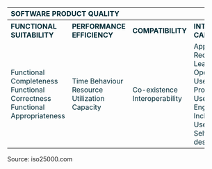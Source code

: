 <section>
<style>
  /* Table Styling */
  .quality-table {
    width: 90%;
    max-width: 1200px;
    border-collapse: collapse;
    text-align: left;
    color: #002b36;
  }

/_ Header Row Styling _/
.quality-table th,
.quality-table td {
border: 1px solid #586e75;
padding: 10px;
vertical-align: top;
}

/_ Main Header Styling _/
.quality-table .header-row{
background-color: #268bd2;
color: #fdf6e3;
font-size: 1.3em;
text-align: center;
font-weight: bold;
display: none;
}

/_ Category Headers Styling _/
.quality-table th {
background-color: #586e75;
color: #002b36;
font-weight: bold;
font-size: 1.1em;
text-align: center;
}

/_ Sub-characteristics Cells _/
.quality-table td {
background-color: #eee8d5;
color: #073642;
font-size: 0.9em;
}

/_ Highlight Styling _/
.quality-table td span.highlight {
color: #cb4b16; /_ Solarized Orange for emphasis _/
font-weight: bold;
}

/_ Highlight Styling for Header _/
.quality-table th.highlight-header {
background-color: #cb4b16; /_ Solarized Orange background _/
color: #fdf6e3; /_ Light text for contrast _/
font-weight: bold; /_ Ensures boldness _/
border-color: #cb4b16; /_ Matches border color with background _/
cursor: pointer; /_ Indicates interactivity _/
}

/_ Highlight Styling for Table Cells _/
.quality-table td.highlight {
background-color: #b58900; /_ Solarized Yellow background _/
color: #fdf6e3; /_ Light text for contrast _/
font-weight: bold; /_ Emphasized text _/
border-color: #b58900; /_ Matches border color with background _/
cursor: pointer; /_ Indicates interactivity _/
}
</style>

<table class="quality-table">
  <tr class="header-row">
    <th colspan="9" id="software_product_quality_header"><span>SOFTWARE PRODUCT QUALITY</span></th>
  </tr>
  <tr>
    <th id="functional_suitability_header"><span>FUNCTIONAL SUITABILITY</span></th>
    <th id="performance_efficiency_header"><span>PERFORMANCE EFFICIENCY</span></th>
    <th id="compatibility_header"><span>COMPATIBILITY</span></th>
    <th id="interaction_capability_header"><span>INTERACTION CAPABILITY</span></th>
    <th id="reliability_header"><span>RELIABILITY</span></th>
    <th id="security_header"><span>SECURITY</span></th>
    <th id="maintainability_header"><span>MAINTAINABILITY</span></th>
    <th id="flexibility_header"><span>FLEXIBILITY</span></th>
    <th id="safety_header"><span>SAFETY</span></th>
  </tr>
  <tr>
    <td id="functional_suitability_cell">
      <span>Functional Completeness</span><br>
      <span>Functional Correctness</span><br>
      <span>Functional Appropriateness</span>
    </td>
    <td id="performance_efficiency_cell">
      <span>Time Behaviour</span><br>
      <span>Resource Utilization</span><br>
      <span>Capacity</span>
    </td>
    <td id="compatibility_cell">
      <span>Co-existence</span><br>
      <span>Interoperability</span>
    </td>
    <td id="interaction_capability_cell">
      <span>Appropriateness Recognizability</span><br>
      <span>Learnability</span><br>
      <span>Operability</span><br>
      <span>User Error Protection</span><br>
      <span>User Engagement</span><br>
      <span>Inclusivity</span><br>
      <span>User Assistance</span><br>
      <span>Self-descriptiveness</span>
    </td>
    <td id="reliability_cell">
      <span>Faultlessness</span><br>
      <span>Availability</span><br>
      <span>Fault Tolerance</span><br>
      <span>Recoverability</span>
    </td>
    <td id="security_cell">
      <span>Confidentiality</span><br>
      <span>Integrity</span><br>
      <span>Non-repudiation</span><br>
      <span>Accountability</span><br>
      <span>Authenticity</span><br>
      <span>Resistance</span>
    </td>
    <td id="maintainability_cell">
      <span>Modularity</span><br>
      <span>Reusability</span><br>
      <span>Analysability</span><br>
      <span>Modifiability</span><br>
      <span>Testability</span>
    </td>
    <td id="flexibility_cell">
      <span>Adaptability</span><br>
      <span>Scalability</span><br>
      <span>Installability</span><br>
      <span>Replaceability</span>
    </td>
    <td id="safety_cell">
      <span>Operational Constraint</span><br>
      <span>Risk Identification</span><br>
      <span>Fail Safe</span><br>
      <span>Hazard Warning</span><br>
      <span>Safe Integration</span>
    </td>
  </tr>
</table>

<script>
// Add event listeners to all <span> elements inside the table
document.querySelectorAll('.quality-table td span').forEach(span => {
  span.addEventListener('click', function () {
    // Toggle the 'highlight' class on the clicked span
    this.classList.toggle('highlight');
  });
});

// Add event listeners to all header <th> elements
document.querySelectorAll('.quality-table th').forEach(header => {
  header.addEventListener('click', function () {
    const headerId = this.id; // Get the header's ID
    const cellId = headerId.replace('_header', '_cell'); // Derive the corresponding cell ID

    // Toggle the 'highlight-header' class on the clicked header <th>
    this.classList.toggle('highlight-header');

    // Find the corresponding cell and toggle the 'highlight' class
    const cell = document.getElementById(cellId);
    if (cell) {
      cell.classList.toggle('highlight');
    }
  });
});
 
</script>
<p>Source: iso25000.com</p>

</section>
